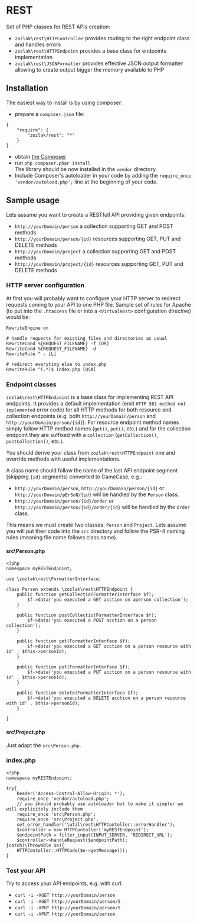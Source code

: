 # REST

Set of PHP classes for REST APIs creation:

* `zozlak\rest\HTTPController` provides routing to the right endpoint class and handles errors
* `zozlak\rest\HTTPEndpoint` provides a base class for endpoints implementation
* `zozlak\rest\JSONFormatter` provides effective JSON output formatter allowing to create output bigger the memory available to PHP

## Installation

The easiest way to install is by using composer:

* prepare a `composer.json` file:
```
{
    "require": {
        "zozlak/rest": "*"
    }
}
```
* obtain [the Composer](https://getcomposer.org/download/)
* run `php composer.phar install`  
  The library should be now installed in the `vendor` directory.
* Include Composer's autoloader in your code by adding the `require_once 'vendor/autoload.php';` line at the beginning of your code.

## Sample usage

Lets assume you want to create a RESTfull API providing given endpoints:

* `http://yourDomain/person` a collection supporting GET and POST methods
* `http://yourDomain/person/{id}` resources supporting GET, PUT and DELETE methods
* `http://yourDomain/project` a collection supporting GET and POST methods
* `http://yourDomain/project/{id}` resources supporting GET, PUT and DELETE methods

### HTTP server configuration

At first you will probably want to configure your HTTP server to redirect requests coming to your API to one PHP file.
Sample set of rules for Apache (to put into the `.htaccess` file or into a `<VirtualHost>` configuration directive) would be:

```
RewriteEngine on

# handle requests for existing files and directories as usual
RewriteCond %{REQUEST_FILENAME} -f [OR]
RewriteCond %{REQUEST_FILENAME} -d
RewriteRule ^ - [L]

# redirect everyting else to index.php
RewriteRule ^(.*)$ index.php [QSA]
```

### Endpoint classes

`zozlak\rest\HTTPEndpoint` is a base class for implementing REST API endpoints. 
It provides a default implementation (emit `HTTP 501 method not implemented` error code) for all HTTP methods for both resource and collection endpoints (e.g. both `http://yourDomain/person` and `http://yourDomain/person/{id}`). For resource endpoint method names simply follow HTTP method names (`get()`, `put()`, etc.) and for the collection endpoint they are suffixed with a `collection` (`getCollection()`, `postCollection()`, etc.).

You should derive your class from `zozlak\rest\HTTPEndpoint` one and override methods with useful implementations.

A class name should follow the name of the last API endpoint segment (skipping `{id}` segments) converted to CameCase, e.g.:

* `http://yourDomain/person`, `http://yourDomain/person/{id}` or `http://yourDomain/pErSoN/{id}` will be handled by the `Person` class.
* `http://yourDomain/person/{id}/order` or `http://yourDomain/person/{id}/order/{id}` will be handled by the `Order` class.

This means we must create two classes: `Person` and `Project`.
Lets assume you will put their code into the `src` directory and follow the PSR-4 naming rules (meaning file name follows class name).

#### src\Person.php

```
<?php
namespace myRESTEndpoint;

use \zozlak\rest\FormatterInterface;

class Person extends \zozlak\rest\HTTPEndpoint {
    public function getCollectio(FormatterInterface $f);
        $f->data('you executed a GET acction on aperson collection');
    }
    
    public function postCollectio(FormatterInterface $f);
        $f->data('you executed a POST acction on a person collection');
    }
    
    public function get(FormatterInterface $f);
        $f->data('you executed a GET acction on a person resource with id' . $this->personId);
    }
    
    public function put(FormatterInterface $f);
        $f->data('you executed a PUT acction on a person resource with id' . $this->personId);
    }
    
    public function delete(FormatterInterface $f);
        $f->data('you executed a DELETE acction on a person resource with id' . $this->personId);
    }
    
}
```

#### src\Project.php

Just adapt the `src\Person.php`.

### index.php

```
<?php
namespace myRESTEndpoint;

try{
    header('Access-Control-Allow-Origin: *');
    require_once 'vendor/autoload.php';
    // you should probably use autoloader but to make it simpler we will explicitely include them
    require_once 'src\Person.php';
    require_once 'src\Project.php';
    set_error_handler('\util\rest\HTTPContoller::errorHandler');
    $controller = new HTTPContoller('myRESTEndpoint');
    $endpointPath = filter_input(INPUT_SERVER, 'REDIRECT_URL');
    $controller->handleRequest($endpointPath);
}catch(\Throwable $e){
    HTTPContoller::HTTPCode($e->getMessage());
}

```

### Test your API

Try to access your API endpoints, e.g. with curl:

* `curl -i -XGET http://yourDomain/person`
* `curl -i -XGET http://yourDomain/person/5`
* `curl -i -XPUT http://yourDomain/person/5`
* `curl -i -XPUT http://yourDomain/person`
